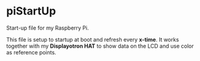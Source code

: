 # piStartUp
Start-up file for my Raspberry Pi.

This file is setup to startup at boot and refresh every **x-time**. It works together with my **Displayotron HAT** to show data on the LCD and use color as reference points.
